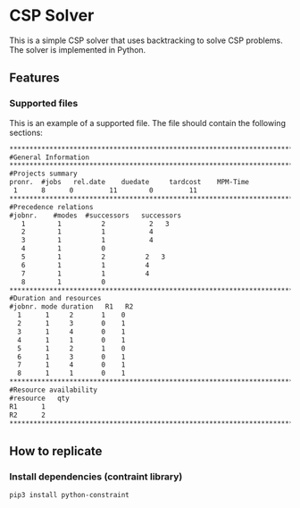 # CSP Solver
This is a simple CSP solver that uses backtracking to solve CSP problems. The solver is implemented in Python.
## Features
### Supported files
This is an example of a supported file. The file should contain the following sections:
```txt
************************************************************************
#General Information
************************************************************************
#Projects summary
pronr. 	#jobs 	rel.date 	duedate 	tardcost 	MPM-Time
 1      8      0         11        0         11
************************************************************************
#Precedence relations
#jobnr.    #modes  #successors   successors
   1        1          2           2   3
   2        1          1           4
   3        1          1           4
   4        1          0
   5        1          2          2   3
   6        1          1          4
   7        1          1          4
   8        1          0
************************************************************************
#Duration and resources
#jobnr. mode duration   R1   R2
  1      1     2       1    0
  2      1     3       0    1
  3      1     4       0    1
  4      1     1       0    1
  5      1     2       1    0
  6      1     3       0    1
  7      1     4       0    1
  8      1     1       0    1
************************************************************************
#Resource availability
#resource   qty
R1      1   
R2      2
************************************************************************
```
## How to replicate
### Install dependencies (contraint library)
```bash
pip3 install python-constraint
```